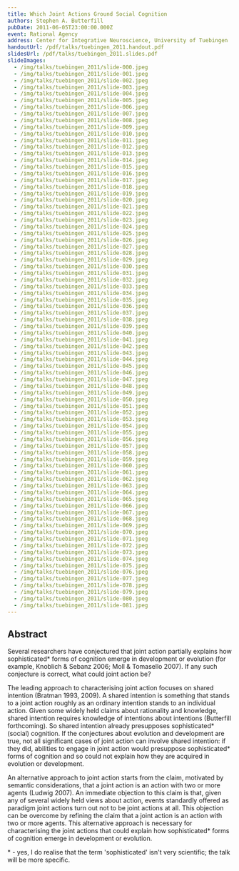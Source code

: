 ```yaml
---
title: Which Joint Actions Ground Social Cognition
authors: Stephen A. Butterfill
pubDate: 2011-06-05T23:00:00.000Z
event: Rational Agency
address: Center for Integrative Neuroscience, University of Tuebingen
handoutUrl: /pdf/talks/tuebingen_2011.handout.pdf
slidesUrl: /pdf/talks/tuebingen_2011.slides.pdf
slideImages:
  - /img/talks/tuebingen_2011/slide-000.jpeg
  - /img/talks/tuebingen_2011/slide-001.jpeg
  - /img/talks/tuebingen_2011/slide-002.jpeg
  - /img/talks/tuebingen_2011/slide-003.jpeg
  - /img/talks/tuebingen_2011/slide-004.jpeg
  - /img/talks/tuebingen_2011/slide-005.jpeg
  - /img/talks/tuebingen_2011/slide-006.jpeg
  - /img/talks/tuebingen_2011/slide-007.jpeg
  - /img/talks/tuebingen_2011/slide-008.jpeg
  - /img/talks/tuebingen_2011/slide-009.jpeg
  - /img/talks/tuebingen_2011/slide-010.jpeg
  - /img/talks/tuebingen_2011/slide-011.jpeg
  - /img/talks/tuebingen_2011/slide-012.jpeg
  - /img/talks/tuebingen_2011/slide-013.jpeg
  - /img/talks/tuebingen_2011/slide-014.jpeg
  - /img/talks/tuebingen_2011/slide-015.jpeg
  - /img/talks/tuebingen_2011/slide-016.jpeg
  - /img/talks/tuebingen_2011/slide-017.jpeg
  - /img/talks/tuebingen_2011/slide-018.jpeg
  - /img/talks/tuebingen_2011/slide-019.jpeg
  - /img/talks/tuebingen_2011/slide-020.jpeg
  - /img/talks/tuebingen_2011/slide-021.jpeg
  - /img/talks/tuebingen_2011/slide-022.jpeg
  - /img/talks/tuebingen_2011/slide-023.jpeg
  - /img/talks/tuebingen_2011/slide-024.jpeg
  - /img/talks/tuebingen_2011/slide-025.jpeg
  - /img/talks/tuebingen_2011/slide-026.jpeg
  - /img/talks/tuebingen_2011/slide-027.jpeg
  - /img/talks/tuebingen_2011/slide-028.jpeg
  - /img/talks/tuebingen_2011/slide-029.jpeg
  - /img/talks/tuebingen_2011/slide-030.jpeg
  - /img/talks/tuebingen_2011/slide-031.jpeg
  - /img/talks/tuebingen_2011/slide-032.jpeg
  - /img/talks/tuebingen_2011/slide-033.jpeg
  - /img/talks/tuebingen_2011/slide-034.jpeg
  - /img/talks/tuebingen_2011/slide-035.jpeg
  - /img/talks/tuebingen_2011/slide-036.jpeg
  - /img/talks/tuebingen_2011/slide-037.jpeg
  - /img/talks/tuebingen_2011/slide-038.jpeg
  - /img/talks/tuebingen_2011/slide-039.jpeg
  - /img/talks/tuebingen_2011/slide-040.jpeg
  - /img/talks/tuebingen_2011/slide-041.jpeg
  - /img/talks/tuebingen_2011/slide-042.jpeg
  - /img/talks/tuebingen_2011/slide-043.jpeg
  - /img/talks/tuebingen_2011/slide-044.jpeg
  - /img/talks/tuebingen_2011/slide-045.jpeg
  - /img/talks/tuebingen_2011/slide-046.jpeg
  - /img/talks/tuebingen_2011/slide-047.jpeg
  - /img/talks/tuebingen_2011/slide-048.jpeg
  - /img/talks/tuebingen_2011/slide-049.jpeg
  - /img/talks/tuebingen_2011/slide-050.jpeg
  - /img/talks/tuebingen_2011/slide-051.jpeg
  - /img/talks/tuebingen_2011/slide-052.jpeg
  - /img/talks/tuebingen_2011/slide-053.jpeg
  - /img/talks/tuebingen_2011/slide-054.jpeg
  - /img/talks/tuebingen_2011/slide-055.jpeg
  - /img/talks/tuebingen_2011/slide-056.jpeg
  - /img/talks/tuebingen_2011/slide-057.jpeg
  - /img/talks/tuebingen_2011/slide-058.jpeg
  - /img/talks/tuebingen_2011/slide-059.jpeg
  - /img/talks/tuebingen_2011/slide-060.jpeg
  - /img/talks/tuebingen_2011/slide-061.jpeg
  - /img/talks/tuebingen_2011/slide-062.jpeg
  - /img/talks/tuebingen_2011/slide-063.jpeg
  - /img/talks/tuebingen_2011/slide-064.jpeg
  - /img/talks/tuebingen_2011/slide-065.jpeg
  - /img/talks/tuebingen_2011/slide-066.jpeg
  - /img/talks/tuebingen_2011/slide-067.jpeg
  - /img/talks/tuebingen_2011/slide-068.jpeg
  - /img/talks/tuebingen_2011/slide-069.jpeg
  - /img/talks/tuebingen_2011/slide-070.jpeg
  - /img/talks/tuebingen_2011/slide-071.jpeg
  - /img/talks/tuebingen_2011/slide-072.jpeg
  - /img/talks/tuebingen_2011/slide-073.jpeg
  - /img/talks/tuebingen_2011/slide-074.jpeg
  - /img/talks/tuebingen_2011/slide-075.jpeg
  - /img/talks/tuebingen_2011/slide-076.jpeg
  - /img/talks/tuebingen_2011/slide-077.jpeg
  - /img/talks/tuebingen_2011/slide-078.jpeg
  - /img/talks/tuebingen_2011/slide-079.jpeg
  - /img/talks/tuebingen_2011/slide-080.jpeg
  - /img/talks/tuebingen_2011/slide-081.jpeg
---
```


## Abstract

<p>Several researchers have conjectured that joint action partially explains how sophisticated* forms of cognition emerge in development or evolution (for example, Knoblich & Sebanz 2006; Moll & Tomasello 2007).  If any such conjecture is correct, what could joint action be? </p><p>The leading approach to characterising joint action focuses on shared intention (Bratman 1993, 2009).  A shared intention is something that stands to a joint action roughly as an ordinary intention stands to an individual action.  Given some widely held claims about rationality and knowledge, shared intention requires knowledge of intentions about intentions (Butterfill forthcoming).  So shared intention already presupposes sophisticated* (social) cognition.  If the conjectures about evolution and development are true, not all significant cases of joint action can involve shared intention: if they did, abilities to engage in joint action would presuppose sophisticated* forms of cognition and so could not explain how they are acquired in evolution or development.</p><p>An alternative approach to joint action starts from the claim, motivated by semantic considerations, that a joint action is an action with two or more agents (Ludwig 2007).  An immediate objection to this claim is that, given any of several widely held views about action, events standardly offered as paradigm joint actions turn out not to be joint actions at all.  This objection can be overcome by refining the claim that a joint action is an action with two or more agents.  This alternative approach is necessary for characterising the joint actions that could explain how sophisticated* forms of cognition emerge in development or evolution.</p><p>* - yes, I do realise that the term 'sophisticated' isn't very scientific; the talk will be more specific.</p>

